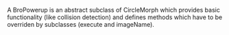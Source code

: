 A BroPowerup is an abstract subclass of CircleMorph which provides basic functionality (like collision detection) and defines methods which have to be overriden by subclasses (execute and imageName).